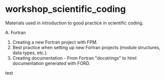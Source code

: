 # workshop_scientific_coding
Materials used in introduction to good practice in scientific coding.

A. Fortran
1. Creating a new Fortran project with FPM.
2. Best practice when setting up new Fortran projects (module structures, data types, etc.).
3. Creating documentation - From Fortran "docstrings" to html documentation generated with FORD.

test
